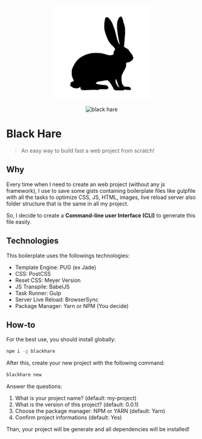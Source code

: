 <p align="center">
<img src="./img/hare.jpg" alt="black hare" width="250">
</p>
<p align="center">
<img src="https://travis-ci.org/raulfdm/blackhare-boilerplate.svg?branch=master" alt="black hare">
</p>


# Black Hare
> An easy way to build fast a web project from scratch!


## Why
Every time when I need to create an web project (without any js framework), I use to save some gists containing boilerplate files like gulpfile with all the tasks to optimize CSS, JS, HTML, images, live reload server also folder structure that is the same in all my project.

So, I decide to create a **Command-line user Interface (CLI)** to generate this file easily. 

## Technologies
This boilerplate uses the followings technologies:
- Template Engine: PUG (ex Jade)
- CSS: PostCSS 
- Reset CSS: Meyer Version
- JS Transpile: BabelJS
- Task Runner: Gulp
- Server Live Reload: BrowserSync
- Package Manager: Yarn or NPM (You decide)

## How-to
For the best use, you should install globally:
```sh
npm i -g blackhare
```

After this, create your new project with the following command:
```sh
blackhare new
```

Answer the questions:
1. What is your project name? (default: my-project)
1. What is the version of this project? (default: 0.0.1)
1. Choose the package manager: NPM or YARN (default: Yarn)
1. Confirm project informations (default: Yes)

Than, your project will be generate and all dependencies will be installed!
